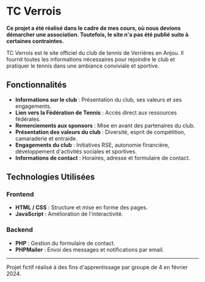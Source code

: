 # TC Verrois

**Ce projet a été réalisé dans le cadre de mes cours, où nous devions démarcher une association. Toutefois, le site n'a pas été publié suite à certaines contraintes.**

TC Verrois est le site officiel du club de tennis de Verrières en Anjou. Il fournit toutes les informations nécessaires pour rejoindre le club et pratiquer le tennis dans une ambiance conviviale et sportive.

## Fonctionnalités
- **Informations sur le club** : Présentation du club, ses valeurs et ses engagements.
- **Lien vers la Fédération de Tennis** : Accès direct aux ressources fédérales.
- **Remerciements aux sponsors** : Mise en avant des partenaires du club.
- **Présentation des valeurs du club** : Diversité, esprit de compétition, camaraderie et entraide.
- **Engagements du club** : Initiatives RSE, autonomie financière, développement d'activités sociales et sportives.
- **Informations de contact** : Horaires, adresse et formulaire de contact.

## Technologies Utilisées

### Frontend
- **HTML / CSS** : Structure et mise en forme des pages.
- **JavaScript** : Amélioration de l'interactivité.

### Backend
- **PHP** : Gestion du formulaire de contact.
- **PHPMailer** : Envoi des messages et notifications par email.

---
Projet fictif réalisé à des fins d'apprentissage par groupe de 4 en février 2024.

